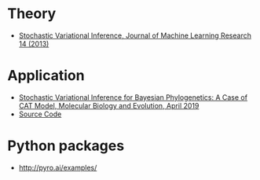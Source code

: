 # Theory 
- [Stochastic Variational Inference, Journal of Machine Learning Research 14 (2013)](http://jmlr.org/papers/v14/hoffman13a.html) 

# Application 
- [Stochastic Variational Inference for Bayesian Phylogenetics: A Case of CAT Model, Molecular Biology and Evolution, April 2019](https://academic.oup.com/mbe/article/36/4/825/5305894)
- [Source Code](https://github.com/tungtokyo1108/My-Project--Machine-Learning-Algorithm-in-Parallel-Environment-for-Biological-Computation)

# Python packages
- http://pyro.ai/examples/

